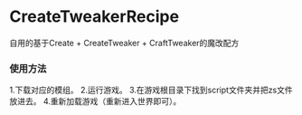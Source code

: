 # CreateTweakerRecipe
自用的基于Create + CreateTweaker + CraftTweaker的魔改配方

### 使用方法
1.下载对应的模组。
2.运行游戏。
3.在游戏根目录下找到script文件夹并把zs文件放进去。
4.重新加载游戏（重新进入世界即可）。